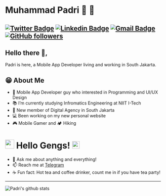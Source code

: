 # Muhammad Padri 🚧 🚧
[![Twitter Badge](https://img.shields.io/badge/-@mpadri12-1ca0f1?style=flat-square&labelColor=1ca0f1&logo=twitter&logoColor=white&link=https://twitter.com/mpadri12)](https://twitter.com/mpadri12) [![Linkedin Badge](https://img.shields.io/badge/-muhammadpadri-blue?style=flat-square&logo=Linkedin&logoColor=white&link=https://www.linkedin.com/in/muhammad-padri-b1a34a14b/)](https://www.linkedin.com/in/muhammad-padri-b1a34a14b/)
[![Gmail Badge](https://img.shields.io/badge/-muhammad.padri20@gmail.com-c14438?style=flat-square&logo=Gmail&logoColor=white&link=mailto:heru07g@gmail.com)](mailto:heru07g@gmail.com)
[![GitHub followers](https://img.shields.io/github/followers/mpadri?label=Follow&style=social)](https://github.com/mpadri/?tab=follow)
---
## Hello there 👋,
Padri is here, a Mobile App Developer living and working in South Jakarta.

## 😁 About Me
- 🐬 Mobile App Developer guy who interested in Programming and UI/UX Design
- 📚 I’m currently studying Infromatics Engineering at NIIT I-Tech
- 👔 New member of Digital Agency in South Jakarta
- 💻 Been working on my new personal website
- 🎮 Mobile Gamer and 🏕 Hiking


# <img src="https://github.com/TheDudeThatCode/TheDudeThatCode/blob/master/Assets/Hi.gif" width="29px"> Hello Gengs!&nbsp;<img src="https://github.com/TheDudeThatCode/TheDudeThatCode/blob/master/Assets/Earth.gif" width="24px">

- 💬 Ask me about anything and everything!
- 📫 Reach me at [Telegram](https://t.me/muhpadri)
- ☕ Fun fact: Hot tea and coffee drinker, count me in if you have tea party!
---
![Padri's github stats](https://github-readme-stats.vercel.app/api?username=mpadri&show_icons=true)

